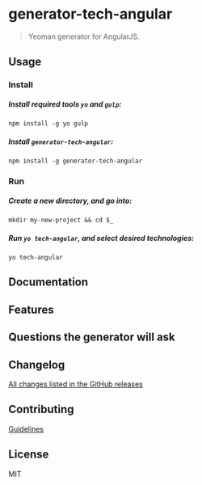 # generator-tech-angular 

> Yeoman generator for AngularJS.


## Usage

### Install

##### Install required tools `yo` and `gulp`:
```
npm install -g yo gulp
```

##### Install `generator-tech-angular`:
```
npm install -g generator-tech-angular
```


### Run

##### Create a new directory, and go into:
```
mkdir my-new-project && cd $_
```

##### Run `yo tech-angular`, and select desired technologies:
```
yo tech-angular
```

## Documentation

## Features


## Questions the generator will ask


## Changelog

[All changes listed in the GitHub releases](https://github.com/techH3AD/generator-tech-angular/releases)


## Contributing

[Guidelines](CONTRIBUTING.md)


## License

MIT